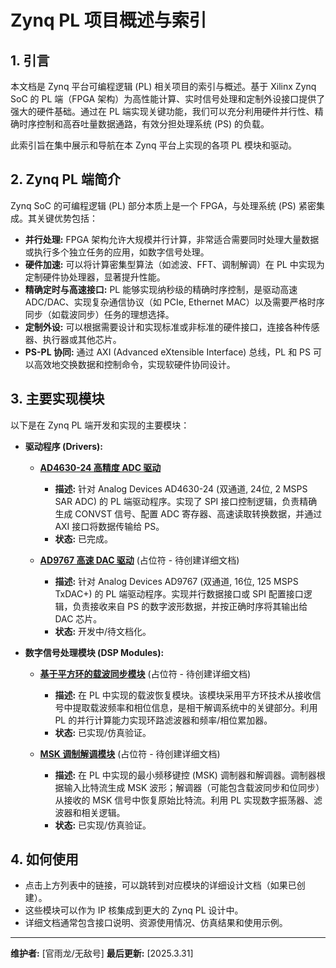 # Zynq PL 项目概述与索引

## 1. 引言

本文档是 Zynq 平台可编程逻辑 (PL) 相关项目的索引与概述。基于 Xilinx Zynq SoC 的 PL 端（FPGA 架构）为高性能计算、实时信号处理和定制外设接口提供了强大的硬件基础。通过在 PL 端实现关键功能，我们可以充分利用硬件并行性、精确时序控制和高吞吐量数据通路，有效分担处理系统 (PS) 的负载。

此索引旨在集中展示和导航在本 Zynq 平台上实现的各项 PL 模块和驱动。

## 2. Zynq PL 端简介

Zynq SoC 的可编程逻辑 (PL) 部分本质上是一个 FPGA，与处理系统 (PS) 紧密集成。其关键优势包括：

*   **并行处理:** FPGA 架构允许大规模并行计算，非常适合需要同时处理大量数据或执行多个独立任务的应用，如数字信号处理。
*   **硬件加速:** 可以将计算密集型算法（如滤波、FFT、调制解调）在 PL 中实现为定制硬件协处理器，显著提升性能。
*   **精确定时与高速接口:** PL 能够实现纳秒级的精确时序控制，是驱动高速 ADC/DAC、实现复杂通信协议（如 PCIe, Ethernet MAC）以及需要严格时序同步（如载波同步）任务的理想选择。
*   **定制外设:** 可以根据需要设计和实现标准或非标准的硬件接口，连接各种传感器、执行器或其他芯片。
*   **PS-PL 协同:** 通过 AXI (Advanced eXtensible Interface) 总线，PL 和 PS 可以高效地交换数据和控制命令，实现软硬件协同设计。

## 3. 主要实现模块

以下是在 Zynq PL 端开发和实现的主要模块：

*   **驱动程序 (Drivers):**
    *   **[AD4630-24 高精度 ADC 驱动](./AD4630.md)**
        *   **描述:** 针对 Analog Devices AD4630-24 (双通道, 24位, 2 MSPS SAR ADC) 的 PL 端驱动程序。实现了 SPI 接口控制逻辑，负责精确生成 CONVST 信号、配置 ADC 寄存器、高速读取转换数据，并通过 AXI 接口将数据传输给 PS。
        *   **状态:** 已完成。

    *   **[AD9767 高速 DAC 驱动](./ad9767.md)** (占位符 - 待创建详细文档)
        *   **描述:** 针对 Analog Devices AD9767 (双通道, 16位, 125 MSPS TxDAC+) 的 PL 端驱动程序。实现并行数据接口或 SPI 配置接口逻辑，负责接收来自 PS 的数字波形数据，并按正确时序将其输出给 DAC 芯片。
        *   **状态:** 开发中/待文档化。

*   **数字信号处理模块 (DSP Modules):**
    *   **[基于平方环的载波同步模块](./carrier_sync_square_loop.md)** (占位符 - 待创建详细文档)
        *   **描述:** 在 PL 中实现的载波恢复模块。该模块采用平方环技术从接收信号中提取载波频率和相位信息，是相干解调系统中的关键部分。利用 PL 的并行计算能力实现环路滤波器和频率/相位累加器。
        *   **状态:** 已实现/仿真验证。

    *   **[MSK 调制解调模块](./msk_modem.md)** (占位符 - 待创建详细文档)
        *   **描述:** 在 PL 中实现的最小频移键控 (MSK) 调制器和解调器。调制器根据输入比特流生成 MSK 波形；解调器（可能包含载波同步和位同步）从接收的 MSK 信号中恢复原始比特流。利用 PL 实现数字振荡器、滤波器和相关逻辑。
        *   **状态:** 已实现/仿真验证。

## 4. 如何使用

*   点击上方列表中的链接，可以跳转到对应模块的详细设计文档（如果已创建）。
*   这些模块可以作为 IP 核集成到更大的 Zynq PL 设计中。
*   详细文档通常包含接口说明、资源使用情况、仿真结果和使用示例。

---

**维护者:** [官雨龙/无敌号]
**最后更新:** [2025.3.31]
